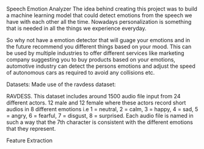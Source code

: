 Speech Emotion Analyzer
The idea behind creating this project was to build a machine learning model that could detect emotions from the speech we have with each other all the time. Nowadays personalization is something that is needed in all the things we experience everyday.

So why not have a emotion detector that will guage your emotions and in the future recommend you different things based on your mood. This can be used by multiple industries to offer different services like marketing company suggesting you to buy products based on your emotions, automotive industry can detect the persons emotions and adjust the speed of autonomous cars as required to avoid any collisions etc.

Datasets:
Made use of the ravdess dataset:

RAVDESS. This dataset includes around 1500 audio file input from 24 different actors. 12 male and 12 female where these actors record short audios in 8 different emotions i.e 1 = neutral, 2 = calm, 3 = happy, 4 = sad, 5 = angry, 6 = fearful, 7 = disgust, 8 = surprised. Each audio file is named in such a way that the 7th character is consistent with the different emotions that they represent.

Feature Extraction

